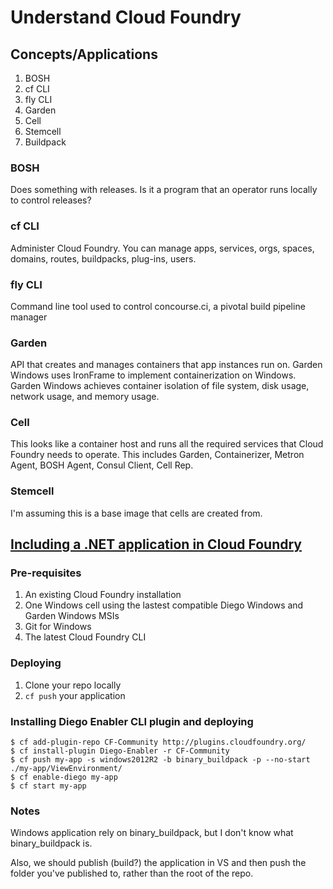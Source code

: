 # Understand Cloud Foundry

## Concepts/Applications

1. BOSH
2. cf CLI
3. fly CLI
4. Garden
5. Cell
6. Stemcell
7. Buildpack

### BOSH

Does something with releases.  Is it a program that an operator runs locally to control releases?

### cf CLI

Administer Cloud Foundry.  You can manage apps, services, orgs, spaces, domains, routes, buildpacks, plug-ins, users.

### fly CLI

Command line tool used to control concourse.ci, a pivotal build pipeline manager

### Garden

API that creates and manages containers that app instances run on.  Garden Windows uses IronFrame to implement containerization on Windows.  Garden Windows achieves container isolation of file system, disk usage, network usage, and memory usage.

### Cell

This looks like a container host and runs all the required services that Cloud Foundry needs to operate.  This includes Garden, Containerizer, Metron Agent, BOSH Agent, Consul Client, Cell Rep.

### Stemcell

I'm assuming this is a base image that cells are created from.

## [Including a .NET application in Cloud Foundry](http://engineering.pivotal.io/post/dotnet-quick-intro/)

### Pre-requisites

1. An existing Cloud Foundry installation
2. One Windows cell using the lastest compatible Diego Windows and Garden Windows MSIs
3. Git for Windows
4. The latest Cloud Foundry CLI

### Deploying

1. Clone your repo locally
2. ```cf push``` your application

### Installing Diego Enabler CLI plugin and deploying

```
$ cf add-plugin-repo CF-Community http://plugins.cloudfoundry.org/
$ cf install-plugin Diego-Enabler -r CF-Community
$ cf push my-app -s windows2012R2 -b binary_buildpack -p --no-start ./my-app/ViewEnvironment/
$ cf enable-diego my-app
$ cf start my-app
```

### Notes

Windows application rely on binary_buildpack, but I don't know what binary_buildpack is.

Also, we should publish (build?) the application in VS and then push the folder you've published to, rather than the root of the repo.

